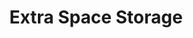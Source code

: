 ---
title: "Extra Space Storage"
url: /baltimore/extra-space-storage-north-howard-street/
shop: storage rental
---